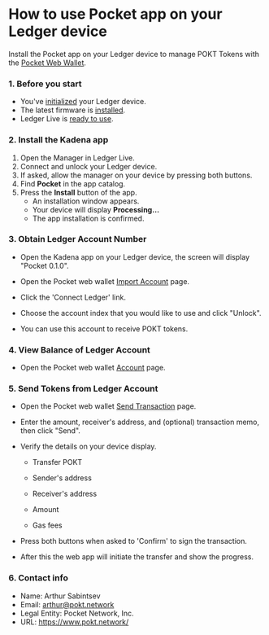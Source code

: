 # How to use Pocket app on your Ledger device

Install the Pocket app on your Ledger device to manage POKT Tokens with the [Pocket Web Wallet](https://wallet.pokt.network/).

### 1. Before you start

- You've [initialized](https://support.ledgerwallet.com/hc/en-us/articles/360000613793) your Ledger device.
- The latest firmware is [installed](https://support.ledgerwallet.com/hc/en-us/articles/360002731113).
- Ledger Live is [ready to use](https://support.ledgerwallet.com/hc/en-us/articles/360006395233).

### 2. Install the Kadena app

1. Open the Manager in Ledger Live.
2. Connect and unlock your Ledger device.
3. If asked, allow the manager on your device by pressing both buttons.
4. Find **Pocket** in the app catalog.
5. Press the **Install** button of the app.
   - An installation window appears.
   - Your device will display **Processing…**
   - The app installation is confirmed.


### **3. Obtain Ledger Account Number**

- Open the Kadena app on your Ledger device, the screen will display "Pocket  0.1.0".

- Open the Pocket web wallet [Import Account](https://wallet.pokt.network/import) page.

- Click the 'Connect Ledger' link.

- Choose the account index that you would like to use and click "Unlock".

- You can use this account to receive POKT tokens.

### **4. View Balance of Ledger Account**

- Open the Pocket web wallet [Account](https://wallet.pokt.network/account) page.

### **5. Send Tokens from Ledger Account**

- Open the Pocket web wallet [Send Transaction](https://wallet.pokt.network/send) page.

- Enter the amount, receiver's address, and (optional) transaction memo, then click "Send".

- Verify the details on your device display.

  - Transfer POKT

  - Sender's address

  - Receiver's address

  - Amount
  
  - Gas fees

- Press both buttons when asked to 'Confirm' to sign the transaction.

- After this the web app will initiate the transfer and show the progress.

### **6. Contact info**

- Name: Arthur Sabintsev
- Email: arthur@pokt.network
- Legal Entity: Pocket Network, Inc.
- URL: https://www.pokt.network/ 

